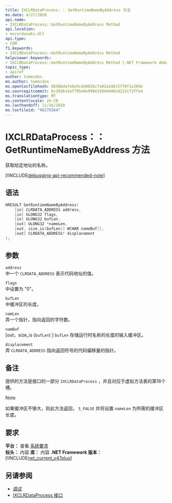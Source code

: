 ```yaml
---
title: IXCLRDataProcess：： GetRuntimeNameByAddress 方法
ms.date: 4/27/2020
api.name:
- IXCLRDataProcess::GetRuntimeNameByAddress Method
api.location:
- mscordacwks.dll
api.type:
- COM
f1.keywords:
- IXCLRDataProcess::GetRuntimeNameByAddress Method
helpviewer.keywords:
- IXCLRDataProcess::GetRuntimeNameByAddress Method [.NET Framework debugging]
topic_type:
- apiref
author: tommcdon
ms.author: tommcdon
ms.openlocfilehash: 6648bdafe6e5cdd402bcfa02a148c57f0f1e209e
ms.sourcegitcommit: bc293b14af795e0e999e3304dd40c0222cf2ffe4
ms.translationtype: MT
ms.contentlocale: zh-CN
ms.lasthandoff: 11/26/2020
ms.locfileid: "96275564"
---
```

# <a name="ixclrdataprocessgetruntimenamebyaddress-method"></a>IXCLRDataProcess：： GetRuntimeNameByAddress 方法

获取给定地址的名称。

[!INCLUDE[debugging-api-recommended-note](../../../../includes/debugging-api-recommended-note.md)]

## <a name="syntax"></a>语法

```cpp
HRESULT GetRuntimeNameByAddress(
    [in] CLRDATA_ADDRESS address,
    [in] ULONG32 flags,
    [in] ULONG32 bufLen,
    [out] ULONG32 *nameLen,
    [out, size_is(bufLen)] WCHAR nameBuf[],
    [out] CLRDATA_ADDRESS* displacement
);
```

## <a name="parameters"></a>参数

`address`\
中一个 `CLRDATA_ADDRESS` 表示代码地址的值。

`flags`\
中设置为 "0"。

`bufLen`\
中缓冲区的长度。

`namLen`\
弄一个指针，指向返回的字符数。

`namBuf`\
[out，size_is (`bufLen`) ] `bufLen` 存储运行时名称的长度的输入缓冲区。

`displacement`\
弄 `CLRDATA_ADDRESS` 指向返回符号的代码偏移量的指针。

## <a name="remarks"></a>备注

提供的方法是接口的一部分 `IXCLRDataProcess` ，并且对应于虚拟方法表的第16个槽。

> [!NOTE]
> 如果缓冲区不够大，则此方法返回， `S_FALSE` 并将设置 `nameLen` 为所需的缓冲区长度。

## <a name="requirements"></a>要求

**平台：** 查看 [系统要求](../../get-started/system-requirements.md)\
**标头：** 内容
**库：** 内容
**.NET Framework 版本：**[!INCLUDE[net_current_v47plus](../../../../includes/net-current-v47plus.md)]

## <a name="see-also"></a>另请参阅

- [调试](index.md)
- [IXCLRDataProcess 接口](ixclrdataprocess-interface.md)
